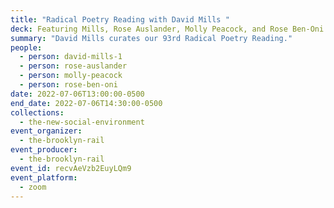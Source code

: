 ```yaml
---
title: "Radical Poetry Reading with David Mills "
deck: Featuring Mills, Rose Auslander, Molly Peacock, and Rose Ben-Oni
summary: "David Mills curates our 93rd Radical Poetry Reading."
people:
  - person: david-mills-1
  - person: rose-auslander
  - person: molly-peacock
  - person: rose-ben-oni
date: 2022-07-06T13:00:00-0500
end_date: 2022-07-06T14:30:00-0500
collections:
  - the-new-social-environment
event_organizer:
  - the-brooklyn-rail
event_producer:
  - the-brooklyn-rail
event_id: recvAeVzb2EuyLQm9
event_platform:
  - zoom
---
```

